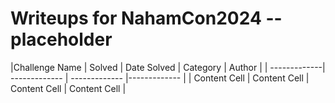 # Writeups for NahamCon2024 -- placeholder


|Challenge Name | Solved | Date Solved | Category | Author |
| -------------| ------------- | ------------- |------------- |
| Content Cell  | Content Cell  | Content Cell  | Content Cell |
